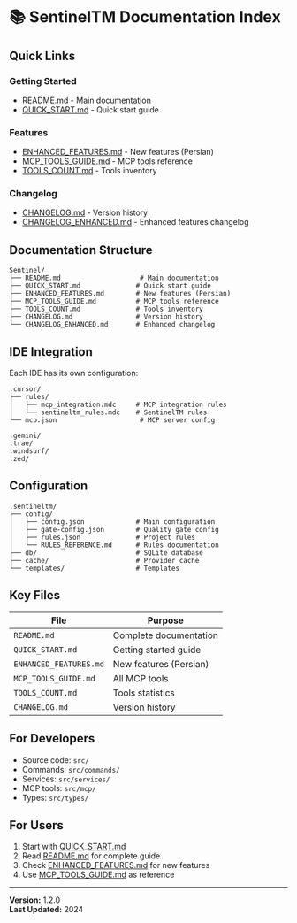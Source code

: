 # 📚 SentinelTM Documentation Index

## Quick Links

### Getting Started

- [README.md](./README.md) - Main documentation
- [QUICK_START.md](./QUICK_START.md) - Quick start guide

### Features

- [ENHANCED_FEATURES.md](./ENHANCED_FEATURES.md) - New features (Persian)
- [MCP_TOOLS_GUIDE.md](./MCP_TOOLS_GUIDE.md) - MCP tools reference
- [TOOLS_COUNT.md](./TOOLS_COUNT.md) - Tools inventory

### Changelog

- [CHANGELOG.md](./CHANGELOG.md) - Version history
- [CHANGELOG_ENHANCED.md](./CHANGELOG_ENHANCED.md) - Enhanced features changelog

## Documentation Structure

```
Sentinel/
├── README.md                    # Main documentation
├── QUICK_START.md              # Quick start guide
├── ENHANCED_FEATURES.md        # New features (Persian)
├── MCP_TOOLS_GUIDE.md          # MCP tools reference
├── TOOLS_COUNT.md              # Tools inventory
├── CHANGELOG.md                # Version history
└── CHANGELOG_ENHANCED.md       # Enhanced changelog
```

## IDE Integration

Each IDE has its own configuration:

```
.cursor/
├── rules/
│   ├── mcp_integration.mdc     # MCP integration rules
│   └── sentineltm_rules.mdc    # SentinelTM rules
└── mcp.json                     # MCP server config

.gemini/
.trae/
.windsurf/
.zed/
```

## Configuration

```
.sentineltm/
├── config/
│   ├── config.json             # Main configuration
│   ├── gate-config.json        # Quality gate config
│   ├── rules.json              # Project rules
│   └── RULES_REFERENCE.md      # Rules documentation
├── db/                         # SQLite database
├── cache/                      # Provider cache
└── templates/                  # Templates
```

## Key Files

| File                   | Purpose                |
| ---------------------- | ---------------------- |
| `README.md`            | Complete documentation |
| `QUICK_START.md`       | Getting started guide  |
| `ENHANCED_FEATURES.md` | New features (Persian) |
| `MCP_TOOLS_GUIDE.md`   | All MCP tools          |
| `TOOLS_COUNT.md`       | Tools statistics       |
| `CHANGELOG.md`         | Version history        |

## For Developers

- Source code: `src/`
- Commands: `src/commands/`
- Services: `src/services/`
- MCP tools: `src/mcp/`
- Types: `src/types/`

## For Users

1. Start with [QUICK_START.md](./QUICK_START.md)
2. Read [README.md](./README.md) for complete guide
3. Check [ENHANCED_FEATURES.md](./ENHANCED_FEATURES.md) for new features
4. Use [MCP_TOOLS_GUIDE.md](./MCP_TOOLS_GUIDE.md) as reference

---

**Version:** 1.2.0  
**Last Updated:** 2024
